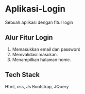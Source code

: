 # Aplikasi-Login
Sebuah aplikasi dengan fitur login

Alur Fitur Login
--
1. Memasukkan email dan password
2. Memvalidasi masukan.
3. Menampilkan halaman home.

Tech Stack
--
Html, css, Js
Bootstrap, JQuery
